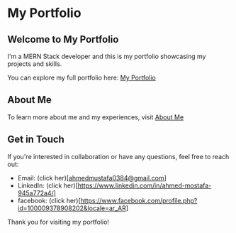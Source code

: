 # My Portfolio

## Welcome to My Portfolio

I'm a MERN Stack developer and this is my portfolio showcasing my projects and skills.

You can explore my full portfolio here: [My Portfolio](https://ahmed-mostafa-portflio.netlify.app/)

## About Me

To learn more about me and my experiences, visit [About Me](https://ahmed-mostafa-portflio.netlify.app/#section-2)

## Get in Touch

If you're interested in collaboration or have any questions, feel free to reach out:

- Email: (click her)[ahmedmustafa0384@gmail.com]
- LinkedIn: (click her)[https://www.linkedin.com/in/ahmed-mostafa-945a772a4/]
- facebook: (click her)[https://www.facebook.com/profile.php?id=100009378908202&locale=ar_AR]

Thank you for visiting my portfolio!
